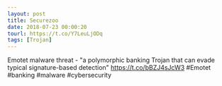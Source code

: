 ```yaml
---
layout: post
title: Securezoo
date: 2018-07-23 00:00:20
tourl: https://t.co/Y7LeuLjODq
tags: [Trojan]
---
```

Emotet malware threat - "a polymorphic banking Trojan that can evade typical signature-based detection"  https://t.co/bBZJ4sJcW3 #Emotet #banking #malware #cybersecurity